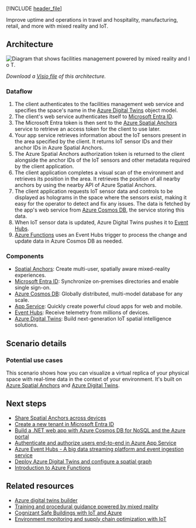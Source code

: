 [!INCLUDE [header_file](../../../includes/sol-idea-header.md)]

Improve uptime and operations in travel and hospitality, manufacturing, retail, and more with mixed reality and IoT.

## Architecture

![Diagram that shows facilities management powered by mixed reality and I o T.](../media/facilities-management-powered-by-mixed-reality-and-iot.svg)

*Download a [Visio file](https://arch-center.azureedge.net/facilities-management-powered-by-mixed-reality-and-iot.vsdx) of this architecture.*

### Dataflow

1. The client authenticates to the facilities management web service and specifies the space's name in the [Azure Digital Twins](/azure/digital-twins) object model.
1. The client's web service authenticates itself to [Microsoft Entra ID](/azure/active-directory).
1. The Microsoft Entra token is then sent to the [Azure Spatial Anchors](/azure/spatial-anchors) service to retrieve an access token for the client to use later.
1. Your app service retrieves information about the IoT sensors present in the area specified by the client. It returns IoT sensor IDs and their anchor IDs in Azure Spatial Anchors.
1. The Azure Spatial Anchors authorization token is returned to the client alongside the anchor IDs of the IoT sensors and other metadata required by the client application.
1. The client application completes a visual scan of the environment and retrieves its position in the area. It retrieves the position of all nearby anchors by using the nearby API of Azure Spatial Anchors.
1. The client application requests IoT sensor data and controls to be displayed as holograms in the space where the sensors exist, making it easy for the operator to detect and fix any issues. The data is fetched by the app's web service from [Azure Cosmos DB](/azure/cosmos-db), the service storing this data.
1. When IoT sensor data is updated, Azure Digital Twins pushes it to [Event Hubs](/azure/event-hubs).
1. [Azure Functions](/azure/azure-functions) uses an Event Hubs trigger to process the change and update data in Azure Cosmos DB as needed.

### Components

* [Spatial Anchors](https://azure.microsoft.com/services/spatial-anchors): Create multi-user, spatially aware mixed-reality experiences.
* [Microsoft Entra ID](https://azure.microsoft.com/services/active-directory): Synchronize on-premises directories and enable single sign-on.
* [Azure Cosmos DB](https://azure.microsoft.com/services/cosmos-db): Globally distributed, multi-model database for any scale.
* [App Service](https://azure.microsoft.com/services/app-service): Quickly create powerful cloud apps for web and mobile.
* [Event Hubs](https://azure.microsoft.com/services/event-hubs): Receive telemetry from millions of devices.
* [Azure Digital Twins](https://azure.microsoft.com/services/digital-twins): Build next-generation IoT spatial intelligence solutions.

## Scenario details

### Potential use cases

This scenario shows how you can visualize a virtual replica of your physical space with real-time data in the context of your environment. It's built on [Azure Spatial Anchors](https://azure.microsoft.com/services/spatial-anchors) and [Azure Digital Twins](https://azure.microsoft.com/services/digital-twins).

## Next steps

* [Share Spatial Anchors across devices](/azure/spatial-anchors/tutorials/tutorial-share-anchors-across-devices)
* [Create a new tenant in Microsoft Entra ID](/azure/active-directory/fundamentals/active-directory-access-create-new-tenant)
* [Build a .NET web app with Azure Cosmos DB for NoSQL and the Azure portal](/azure/cosmos-db/create-sql-api-dotnet)
* [Authenticate and authorize users end-to-end in Azure App Service](/azure/app-service/app-service-web-tutorial-auth-aad)
* [Azure Event Hubs - A big data streaming platform and event ingestion service](/azure/event-hubs/event-hubs-about)
* [Deploy Azure Digital Twins and configure a spatial graph](/azure/digital-twins/tutorial-facilities-setup)
* [Introduction to Azure Functions](/azure/azure-functions/functions-overview)

## Related resources

* [Azure digital twins builder](../../solution-ideas/articles/azure-digital-twins-builder.yml)
* [Training and procedural guidance powered by mixed reality](../../solution-ideas/articles/training-and-procedural-guidance-powered-by-mixed-reality.yml)
* [Cognizant Safe Buildings with IoT and Azure](../../solution-ideas/articles/safe-buildings.yml)
* [Environment monitoring and supply chain optimization with IoT](../../solution-ideas/articles/environment-monitoring-and-supply-chain-optimization.yml)
